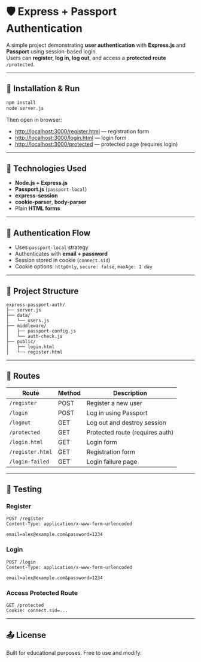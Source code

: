 # 🛡️ Express + Passport Authentication

A simple project demonstrating **user authentication** with **Express.js** and **Passport** using session-based login.  
Users can **register, log in, log out**, and access a **protected route** `/protected`.

---

## 🚀 Installation & Run

```bash
npm install
node server.js
```

Then open in browser:

- [http://localhost:3000/register.html](http://localhost:3000/register.html) — registration form  
- [http://localhost:3000/login.html](http://localhost:3000/login.html) — login form  
- [http://localhost:3000/protected](http://localhost:3000/protected) — protected page (requires login)

---

## 🔧 Technologies Used

- **Node.js + Express.js**  
- **Passport.js** (`passport-local`)  
- **express-session**  
- **cookie-parser**, **body-parser**  
- Plain **HTML forms**

---

## 🔐 Authentication Flow

- Uses `passport-local` strategy  
- Authenticates with **email + password**  
- Session stored in cookie (`connect.sid`)  
- Cookie options: `httpOnly`, `secure: false`, `maxAge: 1 day`

---

## 📁 Project Structure

```
express-passport-auth/
├── server.js
├── data/
│   └── users.js
├── middleware/
│   ├── passport-config.js
│   └── auth-check.js
├── public/
│   ├── login.html
│   └── register.html
```

---

## 🔗 Routes

| Route            | Method | Description                           |
|------------------|--------|---------------------------------------|
| `/register`      | POST   | Register a new user                   |
| `/login`         | POST   | Log in using Passport                 |
| `/logout`        | GET    | Log out and destroy session           |
| `/protected`     | GET    | Protected route (requires auth)       |
| `/login.html`    | GET    | Login form                            |
| `/register.html` | GET    | Registration form                     |
| `/login-failed`  | GET    | Login failure page                    |

---

## 🧪 Testing

### Register
```http
POST /register
Content-Type: application/x-www-form-urlencoded

email=alex@example.com&password=1234
```

### Login
```http
POST /login
Content-Type: application/x-www-form-urlencoded

email=alex@example.com&password=1234
```

### Access Protected Route
```http
GET /protected
Cookie: connect.sid=...
```

---

## 📤 License

Built for educational purposes. Free to use and modify.
